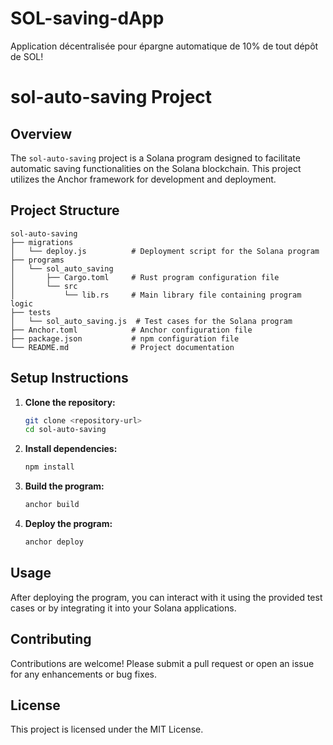 # SOL-saving-dApp
Application décentralisée pour épargne automatique de 10% de tout dépôt de SOL! 

# sol-auto-saving Project

## Overview
The `sol-auto-saving` project is a Solana program designed to facilitate automatic saving functionalities on the Solana blockchain. This project utilizes the Anchor framework for development and deployment.

## Project Structure
```
sol-auto-saving
├── migrations
│   └── deploy.js          # Deployment script for the Solana program
├── programs
│   └── sol_auto_saving
│       ├── Cargo.toml     # Rust program configuration file
│       └── src
│           └── lib.rs     # Main library file containing program logic
├── tests
│   └── sol_auto_saving.js  # Test cases for the Solana program
├── Anchor.toml            # Anchor configuration file
├── package.json           # npm configuration file
└── README.md              # Project documentation
```

## Setup Instructions
1. **Clone the repository:**
   ```bash
   git clone <repository-url>
   cd sol-auto-saving
   ```

2. **Install dependencies:**
   ```bash
   npm install
   ```

3. **Build the program:**
   ```bash
   anchor build
   ```

4. **Deploy the program:**
   ```bash
   anchor deploy
   ```

## Usage
After deploying the program, you can interact with it using the provided test cases or by integrating it into your Solana applications.

## Contributing
Contributions are welcome! Please submit a pull request or open an issue for any enhancements or bug fixes.

## License
This project is licensed under the MIT License.